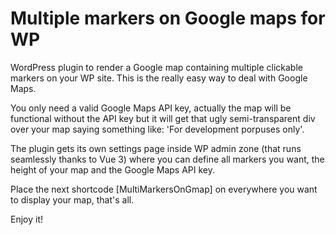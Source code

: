 # Multiple markers on Google maps for WP
WordPress plugin to render a Google map containing multiple clickable markers on your WP site. This is the really easy way to deal with Google Maps.

You only need a valid Google Maps API key, actually the map will be functional without the API key but it will get that ugly semi-transparent div over your map saying something like: 'For development porpuses only'.

The plugin gets its own settings page inside WP admin zone (that runs seamlessly thanks to Vue 3) where you can define all markers you want, the height of your map and the Google Maps API key.

Place the next shortcode [MultiMarkersOnGmap] on everywhere you want to display your map, that's all.

Enjoy it!
